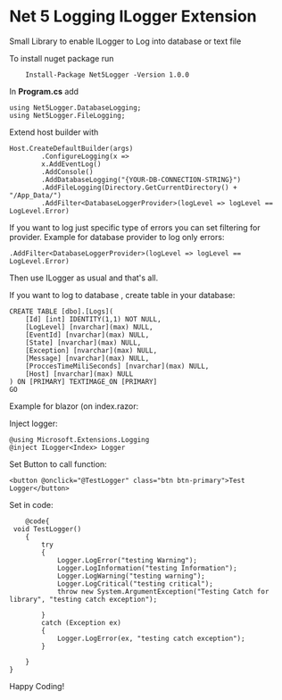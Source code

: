 
# Net 5 Logging ILogger Extension
Small Library to enable ILogger to Log into database or text file

To install nuget package run

        Install-Package Net5Logger -Version 1.0.0

In **Program.cs**
 add

    using Net5Logger.DatabaseLogging;
    using Net5Logger.FileLogging;

Extend host builder with

    Host.CreateDefaultBuilder(args)
            .ConfigureLogging(x =>
            x.AddEventLog()
            .AddConsole()
            .AddDatabaseLogging("{YOUR-DB-CONNECTION-STRING}")
            .AddFileLogging(Directory.GetCurrentDirectory() + "/App_Data/")
            .AddFilter<DatabaseLoggerProvider>(logLevel => logLevel == LogLevel.Error)

If you want to log just specific type of errors you can set filtering for provider.
Example for database provider to log only errors:

    .AddFilter<DatabaseLoggerProvider>(logLevel => logLevel == LogLevel.Error)

Then use ILogger as usual and that's all. 

If you want to log to database , create table in your database:

    CREATE TABLE [dbo].[Logs](
    	[Id] [int] IDENTITY(1,1) NOT NULL,
    	[LogLevel] [nvarchar](max) NULL,
    	[EventId] [nvarchar](max) NULL,
    	[State] [nvarchar](max) NULL,
    	[Exception] [nvarchar](max) NULL,
    	[Message] [nvarchar](max) NULL,
    	[ProccesTimeMiliSeconds] [nvarchar](max) NULL,
    	[Host] [nvarchar](max) NULL
    ) ON [PRIMARY] TEXTIMAGE_ON [PRIMARY]
    GO

Example for blazor (on index.razor:

Inject logger:

    @using Microsoft.Extensions.Logging
    @inject ILogger<Index> Logger

Set Button to call function:

    <button @onclick="@TestLogger" class="btn btn-primary">Test Logger</button>
    
Set in code:

        @code{
     void TestLogger()
        {
            try
            {
                Logger.LogError("testing Warning");
                Logger.LogInformation("testing Information");
                Logger.LogWarning("testing warning");
                Logger.LogCritical("testing critical");
                throw new System.ArgumentException("Testing Catch for library", "testing catch exception");
    
            }
            catch (Exception ex)
            {
                Logger.LogError(ex, "testing catch exception");
            }
    
        }
    }

Happy Coding!


